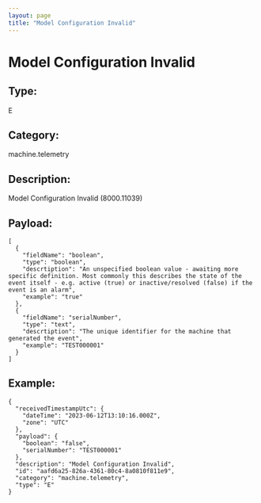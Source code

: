 ```yaml
---
layout: page
title: "Model Configuration Invalid"
---
```


# Model Configuration Invalid

## Type:

E

## Category:

machine.telemetry

## Description: 

Model Configuration Invalid (8000.11039)

## Payload:

```
[
  {
    "fieldName": "boolean",
    "type": "boolean",
    "descrtiption": "An unspecified boolean value - awaiting more specific definition. Most commonly this describes the state of the event itself - e.g. active (true) or inactive/resolved (false) if the event is an alarm",
    "example": "true"
  },
  {
    "fieldName": "serialNumber",
    "type": "text",
    "descrtiption": "The unique identifier for the machine that generated the event",
    "example": "TEST000001"
  }
]
```

## Example:

```
{
  "receivedTimestampUtc": {
    "dateTime": "2023-06-12T13:10:16.000Z",
    "zone": "UTC"
  },
  "payload": {
    "boolean": "false",
    "serialNumber": "TEST000001"
  },
  "description": "Model Configuration Invalid",
  "id": "aafd6a25-826a-4361-80c4-8a0810f811e9",
  "category": "machine.telemetry",
  "type": "E"
}
```
